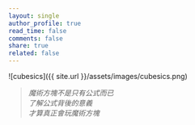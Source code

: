 ```yaml
---
layout: single
author_profile: true
read_time: false
comments: false
share: true
related: false
---
```


![cubesics]({{ site.url }}/assets/images/cubesics.png)
> *魔術方塊不是只有公式而已*  
> *了解公式背後的意義*  
> *才算真正會玩魔術方塊*
